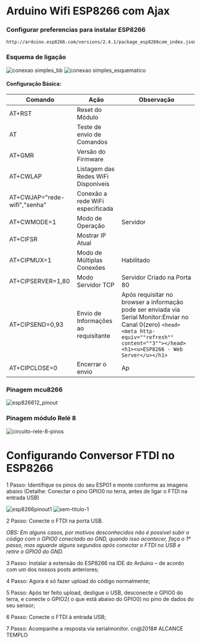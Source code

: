 Arduino Wifi ESP8266 com Ajax
==============

### Configurar preferencias para instalar ESP8266 ###

```
http://arduino.esp8266.com/versions/2.4.1/package_esp8266com_index.json
```
### Esquema de ligação ###
![conexao simples_bb](https://user-images.githubusercontent.com/37155369/42415746-d0c78c9e-822f-11e8-977b-344eb1a1c65b.png)
![conexao simples_esquematico](https://user-images.githubusercontent.com/37155369/42415770-3205cd3a-8231-11e8-917e-0407ebcff26b.png)
#### Configuração Básica:

| Comando                      | Ação | Observação |
|------------------------------|------|------------|
| AT+RST                       | Reset do Módulo      |            |
| AT                           | Teste de envio de Comandos     |            |
| AT+GMR                       | Versão do Firmware     |            |
| AT+CWLAP                     | Listagem das Redes WiFi Disponíveis     |            |
| AT+CWJAP="rede-wifi","senha" | Conexão a rede WiFi especificada    |            |
| AT+CWMODE=1                  | Modo de Operação     | Servidor            |
| AT+CIFSR                     | Mostrar IP Atual     |            |
| AT+CIPMUX=1                  | Modo de Múltiplas Conexões     | Habilitado           |
| AT+CIPSERVER=1,80            | Modo Servidor TCP     | Servidor Criado na Porta 80           |
| AT+CIPSEND=0,93              | Envio de Informações ao requisitante     | Após requisitar no browser a informação pode ser enviada via Serial Monitor:Enviar no Canal 0(zero) ```<head><meta http-equiv=""refresh"" content=""3""></head><h1><u>ESP8266 - Web Server</u></h1>```            |
| AT+CIPCLOSE=0                | Encerrar o envio     | Ap

### Pinagem mcu8266 ###
![esp826612_pinout](https://user-images.githubusercontent.com/37155369/42519887-5e232fbe-843b-11e8-8310-e9d6e01bebc3.jpg)

### Pinagem módulo Relé 8 ###
![circuito-rele-8-pinos](https://user-images.githubusercontent.com/37155369/44754262-816f5000-aaf7-11e8-812c-e4798ae9841a.jpg)

Configurando Conversor FTDI no ESP8266
==============

1 Passo: Identifique os pinos do seu ESP01  e monte conforme as imagens abaixo (Detalhe: Conectar o pino GPIO0 no terra, antes de ligar o FTDI na entrada USB)

![esp8266pinout1](https://user-images.githubusercontent.com/37155369/42705696-8a58958a-86aa-11e8-923a-75a48937cab4.png)
![sem-titulo-1](https://user-images.githubusercontent.com/37155369/42705701-9138715e-86aa-11e8-95d7-f6673e78fdc5.png)

2 Passo: Conecte o FTDI na porta USB.

_OBS: Em alguns casos, por motivos desconhecidos não é possível subir o código com o GPIO0 conectado ao GND, quando isso acontecer, faça o 1º passo, mas aguarde alguns segundos após conectar o FTDI no USB e retire o GPIO0 do GND._

3 Passo: Instalar a extensão do ESP8266 na IDE do Arduino – de acordo com um dos nossos posts anteriores;

4 Passo: Agora é só fazer upload do código normalmente;

5 Passo: Após ter feito upload, desligue o USB, desconecte o GPIO0 do terra, e conecte o GPIO2( o que está abaixo do GPIO0) no pino de dados do seu sensor;

6 Passo: Conecte o FTDI à entrada USB;

7 Passo: Acompanhe a resposta via serialmonitor.
cn@2018#
ALCANCE TEMPLO
